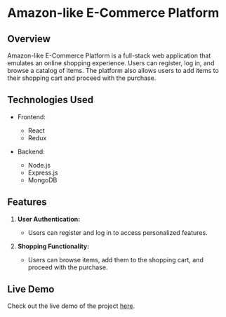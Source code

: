 # Amazon-like E-Commerce Platform

## Overview

Amazon-like E-Commerce Platform is a full-stack web application that emulates an online shopping experience. Users can register, log in, and browse a catalog of items. The platform also allows users to add items to their shopping cart and proceed with the purchase.

## Technologies Used

- Frontend:
  - React
  - Redux

- Backend:
  - Node.js
  - Express.js
  - MongoDB

## Features

1. **User Authentication:**
   - Users can register and log in to access personalized features.

2. **Shopping Functionality:**
   - Users can browse items, add them to the shopping cart, and proceed with the purchase.

## Live Demo

Check out the live demo of the project [here](https://650d93d21e4e28006fbe9801--candid-gaufre-00a48f.netlify.app/).
